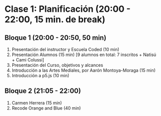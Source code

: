 # Clase 1: Planificación (20:00 - 22:00, 15 min. de break)
## Bloque 1 (20:00 - 20:50, 50 min)
1. Presentación del instructor y Escuela Coded (10 min)
2. Presentación Alumnos (15 min) [9 alumnos en total: 7 inscritos + Natisú + Cami Colussi]
3. Presentación del Curso, objetivos y alcances
4. Introducción a las Artes Mediales, por Aarón Montoya-Moraga (15 min)
5. Introducción a p5.js (10 min)
## Bloque 2 (21:05 - 22:00)
1. Carmen Herrera (15 min)
2. Recode Orange and Blue (40 min)
